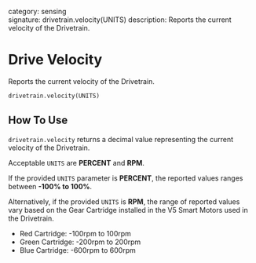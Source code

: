 category: sensing  
signature: drivetrain.velocity(UNITS)
description: Reports the current velocity of the Drivetrain.

# Drive Velocity
 
Reports the current velocity of the Drivetrain.

```python
drivetrain.velocity(UNITS)
```

## How To Use

`drivetrain.velocity` returns a decimal value representing the current velocity of the Drivetrain.

Acceptable `UNITS` are **PERCENT** and **RPM**.

If the provided `UNITS` parameter is **PERCENT**, the reported values ranges between **-100% to 100%**.

Alternatively, if the provided `UNITS` is **RPM**, the range of reported values vary based on the Gear Cartridge installed in the V5 Smart Motors used in the Drivetrain.

* Red Cartridge: -100rpm to 100rpm
* Green Cartridge: -200rpm to 200rpm
* Blue Cartridge: -600rpm to 600rpm

<advanced>
</advanced>
